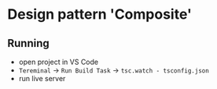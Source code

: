 # Design pattern 'Composite'

## Running

- open project in VS Code
- `Tereminal` -> `Run Build Task` -> `tsc.watch - tsconfig.json`
- run live server
